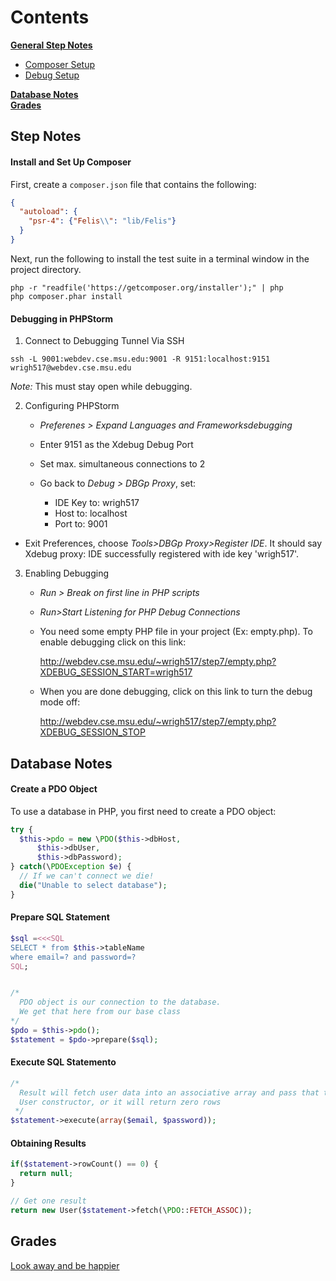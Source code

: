 # Contents



**[General Step Notes](#step-notes)**  

  - [Composer Setup](#install-and-set-up-composer)
  - [Debug Setup](#debugging-in-phpstorm)
  
**[Database Notes](#database-notes)**  
**[Grades](#grades)**  


## Step Notes

#### Install and Set Up Composer

First, create a `composer.json` file that contains the following:

```json
{
  "autoload": {
    "psr-4": {"Felis\\": "lib/Felis"}
  }
}
```

Next, run the following to install the test suite in a terminal window in the project directory.

```
php -r "readfile('https://getcomposer.org/installer');" | php
php composer.phar install
```

#### Debugging in PHPStorm

1. Connect to Debugging Tunnel Via SSH

`ssh -L 9001:webdev.cse.msu.edu:9001 -R 9151:localhost:9151 wrigh517@webdev.cse.msu.edu`

*Note:* This must stay open while debugging.

2. Configuring PHPStorm

    * *Preferenes > Expand Languages and Frameworksdebugging*

    * Enter 9151 as the Xdebug Debug Port

    * Set max. simultaneous connections to 2

    * Go back to *Debug > DBGp Proxy*, set:
      
      * IDE Key to: wrigh517 
      * Host to: localhost 
      * Port to: 9001

  * Exit Preferences, choose *Tools>DBGp Proxy>Register IDE*. It should say Xdebug proxy: IDE successfully registered with ide key 'wrigh517'.

3. Enabling Debugging

    * *Run > Break on first line in PHP scripts*
    
    * *Run>Start Listening for PHP Debug Connections*

    * You need some empty PHP file in your project (Ex: empty.php).  To enable debugging click on this link:

        http://webdev.cse.msu.edu/~wrigh517/step7/empty.php?XDEBUG_SESSION_START=wrigh517

    * When you are done debugging, click on this link to turn the debug mode off:

        http://webdev.cse.msu.edu/~wrigh517/step7/empty.php?XDEBUG_SESSION_STOP



## Database Notes

#### Create a PDO Object

To use a database in PHP, you first need to create a PDO object:

```php
try {
  $this->pdo = new \PDO($this->dbHost, 
      $this->dbUser, 
      $this->dbPassword);
} catch(\PDOException $e) {
  // If we can't connect we die!
  die("Unable to select database");
}
```

#### Prepare SQL Statement

```php
$sql =<<<SQL
SELECT * from $this->tableName
where email=? and password=?
SQL;


/*
  PDO object is our connection to the database.
  We get that here from our base class
*/
$pdo = $this->pdo();
$statement = $pdo->prepare($sql);
```

#### Execute SQL Statemento

```php
/*
  Result will fetch user data into an associative array and pass that to the 
  User constructor, or it will return zero rows
 */
$statement->execute(array($email, $password));
```

#### Obtaining Results

```php
if($statement->rowCount() == 0) {
  return null;
}

// Get one result
return new User($statement->fetch(\PDO::FETCH_ASSOC));
```



## Grades
[Look away and be happier](https://facweb.cse.msu.edu/cbowen/cse477/lib/grading/grades.php)

